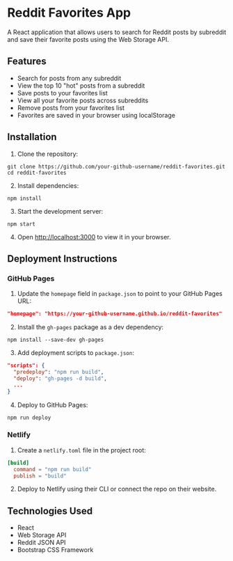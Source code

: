 # Reddit Favorites App

A React application that allows users to search for Reddit posts by subreddit and save their favorite posts using the Web Storage API.

## Features

- Search for posts from any subreddit
- View the top 10 "hot" posts from a subreddit
- Save posts to your favorites list
- View all your favorite posts across subreddits
- Remove posts from your favorites list
- Favorites are saved in your browser using localStorage

## Installation

1. Clone the repository:
```
git clone https://github.com/your-github-username/reddit-favorites.git
cd reddit-favorites
```

2. Install dependencies:
```
npm install
```

3. Start the development server:
```
npm start
```

4. Open [http://localhost:3000](http://localhost:3000) to view it in your browser.

## Deployment Instructions

### GitHub Pages

1. Update the `homepage` field in `package.json` to point to your GitHub Pages URL:
```json
"homepage": "https://your-github-username.github.io/reddit-favorites"
```

2. Install the `gh-pages` package as a dev dependency:
```
npm install --save-dev gh-pages
```

3. Add deployment scripts to `package.json`:
```json
"scripts": {
  "predeploy": "npm run build",
  "deploy": "gh-pages -d build",
  ...
}
```

4. Deploy to GitHub Pages:
```
npm run deploy
```

### Netlify

1. Create a `netlify.toml` file in the project root:
```toml
[build]
  command = "npm run build"
  publish = "build"
```

2. Deploy to Netlify using their CLI or connect the repo on their website.

## Technologies Used

- React
- Web Storage API
- Reddit JSON API
- Bootstrap CSS Framework